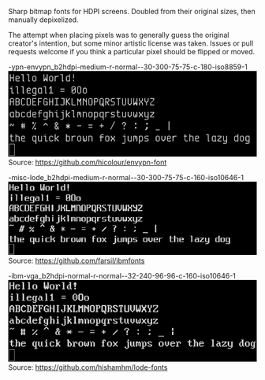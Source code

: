 Sharp bitmap fonts for HDPI screens. Doubled from their original sizes, then manually depixelized.

The attempt when placing pixels was to generally guess the original creator's intention, but some minor artistic license was taken. Issues or pull requests welcome if you think a particular pixel should be flipped or moved.

-ypn-envypn_b2hdpi-medium-r-normal--30-300-75-75-c-180-iso8859-1
![-ypn-envypn_b2hdpi-medium-r-normal--30-300-75-75-c-180-iso8859-1](envypn.png)
Source: https://github.com/hicolour/envypn-font

-misc-lode_b2hdpi-medium-r-normal--30-300-75-75-c-160-iso10646-1
![-misc-lode_b2hdpi-medium-r-normal--30-300-75-75-c-160-iso10646-1](lode.png)
Source: https://github.com/farsil/ibmfonts

-ibm-vga_b2hdpi-normal-r-normal--32-240-96-96-c-160-iso10646-1
![-ibm-vga_b2hdpi-normal-r-normal--32-240-96-96-c-160-iso10646-1](vga.png)
Source: https://github.com/hishamhm/lode-fonts

